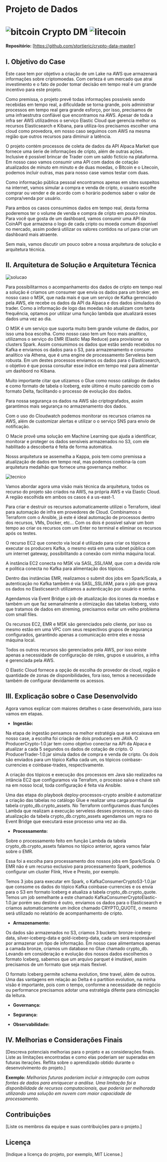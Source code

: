 # Projeto de Dados 

# ![bitcoin](https://s3.eu-central-1.amazonaws.com/bbxt-static-icons/type-id/png_32/4caf2b16a0174e26a3482cea69c34cba.png) Crypto DM ![litecoin](https://s3.eu-central-1.amazonaws.com/bbxt-static-icons/type-id/png_32/a201762f149941ef9b84e0742cd00e48.png)

**Repositório:** [https://github.com/stortieric/crypto-data-master]

## I. Objetivo do Case

Este case tem por objetivo a criação de um Lake na AWS que armazenará informações sobre criptomoedas. Com certeza é um mercado que atrai investimento e o fato de poder tomar decisão em tempo real é um grande incentivo para este projeto. 

Como premissa, o projeto prevê todas informações possíveis sendo recebidas em tempo real, a dificuldade se torna grande, pois administrar processos em tempo real gera grande esforço, por isso, precisamos de uma infraestrutra confíável que encontramos na AWS. Apesar de toda a infra ser AWS utilizadmos o serviço Elastic Cloud que gerencia melhor os recursos Elasticsearch e Kibana, para utiliza-los precisamos escolher uma cloud como provedora, em nosso caso seguimos com AWS na mesma região que outros recursos para diminuir a latência.

O projeto contém processos de coleta de dados da API Alpaca Market que fornece uma śerie de informações de cripto, além de outras ações. Inclusive é possível brincar de Trader com um saldo fictício na plataforma. Em nosso caso vamos consumir uma API com dados de cotação atualizados de minuto em minuto e de duas moedas, o Bitcoin e o Litecoin, podemos incluir outras, mas para nosso case vamos testar com duas.

Como informação pública pessoal encontramos apenas em sites suspeitos na internet, vamos simular a compra e venda de cripto, o usuario escolhe comprar ou vender e de acordo com o horário podemos saber o valor de compra/venda por usuário. 

Para ambos os casos consumimos dados em tempo real, desta forma poderemos ter o volume de venda e compra de cripto em pouco minutos. Para você que gosta de um dashboard, vamos consumir uma API da CoinAPI que armazena o logo de cada cripto ou moeda comum disponível no mercado, assim poderá utilizar os valores contidos na url para criar um dashboard mais atraente. 

Sem mais, vamos discutir um pouco sobre a nossa arquitetura de solução e arquitetura técnica.

## II. Arquitetura de Solução e Arquitetura Técnica

![solucao](https://github.com/stortieric/crypto-data-master/blob/main/architecture/arquitetura-crypto-dm-solucao.png)

Para possibilitarmos o acompanhamento dos dados de cripto em tempo real a solução é criamos um consumer que envia os dados para um broker, em nosso caso o MSK, que nada mais é que um serviço de Kafka gerenciado pela AWS, ele recebe os dados da API da Alpaca e dos dados simulados do trader. Como a informação de logo das moedas não atualizam com tanta frequência, optamos por utilizar uma função lambda que atualizará esses dados uma vez ao dia.

O MSK é um serviço que suporta muito bem grande volume de dados, por isso uma boa escolha. Como nosso caso tem um foco mais analítico, utilizamos o serviço do EMR (Elastic Map Reduce) para provisionar os clusters Spark. Assim consumimos os dados que estão sendo recebidos no Kafka e enviamos os dados para o S3, para armazenamento e consumo analítico via Athena, que é uma engine de processamento Serveless bem robusta. Em um destes processos enviamos os dados para o Elasticsearch, o objetivo é que possa consultar esse índice em tempo real para alimentar um dashbord no Kibana.

Muito importante citar que utizamos o Glue como nosso catálogo de dados e como formato de tabela o Iceberg, este último é muito parecido com o formato Delta, facilitando o processo de evolução dos dados.

Para nossa segurança os dados na AWS são criptografados, assim garantimos mais segurança no armazenamento dos dados.

Com o uso do Cloudwatch podemos monitorar os recursos criamos na AWS, além de customizar alertas e utilizar o o serviço SNS para envio de notificação.

O Macie provẽ uma solução em Machine Learning que ajuda a identificar, monitorar e proteger os dados sensíveis armazenados no S3, com ele habilitado a descoberta é feita de forma automática.

Nosss arquitetura se assemelha a Kappa, pois tem como premissa a atualização de dados em tempo real, mas podemos combina-la com arquitetura medalhão que fornece uma governança melhor.

![tecnico](https://github.com/stortieric/crypto-data-master/blob/main/architecture/arquitetura-crypto-dm-tecnica.png)

Vamos abordar agora uma visão mais técnica da arquitetura, todos os recurso do projeto são criados na AWS, na própria AWS e via Elastic Cloud. A região escolhida em ambos os casos é a us-east-1.

Para criar e destruir os recursos automaticamente utilizei o Terraform, ideal para automação de infra em provedores de Cloud. Combinamos o Terraform com o Ansible, já este é ideal automação de processos dentro dos recursos, VMs, Docker, etc... Com os dois é possível salvar um bom tempo ao criar os recursos com um Enter no terminal e eliminar os recursos após os testes.

O recurso EC2 que conecto via local é utilizado para criar os tópicos e executar os producers Kafka, o mesmo está em uma subnet pública com um internet gateway, possibilitando a conexão com minha máquina local.

A instância EC2 conecta no MSK via SASL_SSL/IAM, que com a devida role e politica conecta no Kafka para alimentação dos tópicos. 

Dentro das instâncias EMR, realizamos o submit dos jobs em Spark/Scala, a autenticação no Kafka também é via SASL_SSL/IAM, para o job que grava os dados no Elasticsearch utilizamos a autenticação por usuário e senha.

Agendamos via Event Bridge o job de atualização dos ícones da moedas e também um que faz semanalmente a otimização das tabelas Iceberg, visto que tratamos de dados em streming, precisamos evitar um velho problema com small files.

Os recursos EC2, EMR e MSK são gerenciados pelo cliente, por isso os mesmo estão em uma VPC com seus respectivos grupos de segurança configurados, garantindo apenas a comunicação entre eles e nossa máquina local.

Todos os outros recursos são gerenciados pela AWS, por isso existe apenas a necessidade de configuração de roles, grupos e usuários, a infra é gerenciada pela AWS.

O Elastic Cloud fornece a opção de escolha do provedor de cloud, região e quantidade de zonas de disponibilidades, fora isso, temos a necessidade também de configurar devidamente os acessos.

## III. Explicação sobre o Case Desenvolvido

Agora vamos explicar com maiores detalhes o case desenvolvido, para isso vamos em etapas.

* **Ingestão:**

Na etapa de ingestão pensamos na melhor estratégia que se encaixava em nosso case, a escolha foi criação de dois producers em JAVA. O ProducerCrypto-1.0.jar tem como objetivo conectar na API da Alpaca e atualizar a cada 5 segundos os dados de cotação de cripto. O ProducerTrader-1.0.jar simula dados de compra e venda de cripto. Os dois são enviados para um tópico Kafka cada um, os tópicos coinbase-currencies e coinbase-trades, respectivamente.

A criação dos tópicos e execução dos processos em Java são realizados na intância EC2 que configuramos via Terrafom, o processo salva e chave ssh na em nosso local, toda configuração é feita via Ansible.

Uma das etapa do playbook deploy-processos-crypto ansible é automatizar a criação das tabelas no catálogo Glue e realizar uma carga porntual da tabela crypto_db.crypto_assets. No Terraform configuramos duas funções Lambda que realizam a execução serveless desses processos, no caso da atualização da tabela crypto_db.crypto_assets agendamos um regra no Event Bridge que executará esse processo uma vez ao dia.

* **Processamento:**

Sobre o processamento feito em função Lambda da tabela crypto_db.crypto_assets falamos no tópico anterior, agora vamos falar sobre o EMR.

Essa foi a escolha para processamento dos nossos jobs em Spark/Scala. O EMR não é um recurso exclusivo para processamento Spark, podemos configurar um cluster Flink, Hive e Presto, por exemplo. 

Temos 3 jobs para executar em Spark, o KafkaConsumerCryptoS3-1.0.jar que consome os dados do tópico Kafka coinbase-currencies e os envia para o S3 em formato Iceberg e atualiza a tabela crypto_db.crypto_quote. Temos um job semelhante a este chamado KafkaConsumerCryptoElastic-1.0.jar porém seu destino é outro, enviamos os dados para o Elasticsearch e criamos automaticamente um índice chamado CRYPTO_QUOTE, o mesmo será utilizado no relatório de acompanhamento de cripto.

* **Armazenamento:**

Os dados são armazenados no S3, criamos 3 buckets: bronze-iceberg-data, silver-iceberg-data e gold-iceberg-data, cada um será responsável por armazenar um tipo de informação. Em nosso case alimentamos apenas a camada bronze, criamos um database no Glue chamado crypto_db. Levando em consideração e evolução dos nossos dados escolhemos o formato Iceberg, sabemos que um arquivo parquet é imutável, assim precisamos de um formato que seja mais flexível.

O formato Iceberg permite schema evolution, time travel, além de outros. Uma das vantagens em relação ao Delta é o partition evolution, na minha visão é importante, pois com o tempo, conforme a necessidade de negócio ou performance precisamos adotar uma estratégia difente para otimização da leitura.

* **Governança:**



* **Segurança:**


* **Observabilidade:**






## IV. Melhorias e Considerações Finais

[Descreva potenciais melhorias para o projeto e as considerações finais.  Liste as limitações encontradas e como elas poderiam ser superadas em futuras iterações.  Reflita sobre o aprendizado obtido durante o desenvolvimento do projeto.]

**Exemplo:**  *Melhorias futuras poderiam incluir a integração com outras fontes de dados para enriquecer a análise.  Uma limitação foi a disponibilidade de recursos computacionais, que poderia ser melhorada utilizando uma solução em nuvem com maior capacidade de processamento.*


## Contribuições

[Liste os membros da equipe e suas contribuições para o projeto.]


## Licença

[Indique a licença do projeto, por exemplo, MIT License.]

